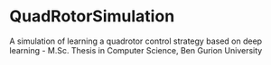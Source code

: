 # QuadRotorSimulation
A simulation of learning a quadrotor control strategy based on deep learning - M.Sc. Thesis in Computer Science, Ben Gurion University
